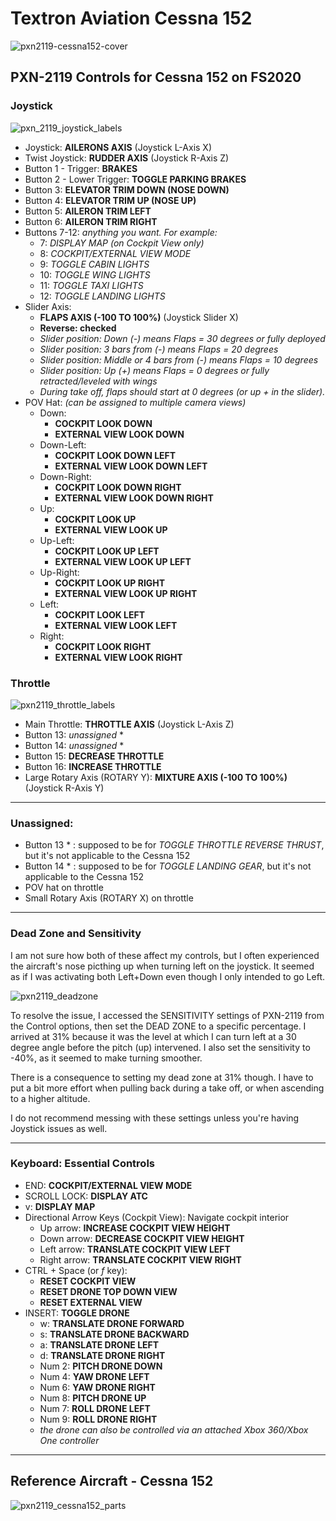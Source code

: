 # Textron Aviation Cessna 152

![pxn2119-cessna152-cover](https://user-images.githubusercontent.com/9207205/91654453-64512b80-eadb-11ea-95ed-77bf670c558c.jpg)

## PXN-2119 Controls for Cessna 152 on FS2020

### Joystick
![pxn_2119_joystick_labels](https://user-images.githubusercontent.com/9207205/91681215-4984c280-eb80-11ea-8332-be54d4b673a4.jpg)

- Joystick: **AILERONS AXIS** (Joystick L-Axis X)
- Twist Joystick: **RUDDER AXIS** (Joystick R-Axis Z)
- Button 1 - Trigger: **BRAKES**
- Button 2 - Lower Trigger: **TOGGLE PARKING BRAKES**
- Button 3: **ELEVATOR TRIM DOWN (NOSE DOWN)**
- Button 4: **ELEVATOR TRIM UP (NOSE UP)**
- Button 5: **AILERON TRIM LEFT**
- Button 6: **AILERON TRIM RIGHT**
- Buttons 7-12: _anything you want. For example:_
    - 7:  _DISPLAY MAP (on Cockpit View only)_
    - 8:  _COCKPIT/EXTERNAL VIEW MODE_
    - 9:  _TOGGLE CABIN LIGHTS_
    - 10: _TOGGLE WING LIGHTS_
    - 11: _TOGGLE TAXI LIGHTS_
    - 12: _TOGGLE LANDING LIGHTS_
- Slider Axis:
    - **FLAPS AXIS (-100 TO 100%)** (Joystick Slider X)
    - **Reverse: checked**
    - _Slider position: Down (-) means Flaps = 30 degrees or fully deployed_
    - _Slider position: 3 bars from (-) means Flaps = 20 degrees_
    - _Slider position: Middle or 4 bars from (-) means Flaps = 10 degrees_
    - _Slider position: Up (+) means Flaps = 0 degrees or fully retracted/leveled with wings_
    - _During take off, flaps should start at 0 degrees (or up + in the slider)._
- POV Hat: _(can be assigned to multiple camera views)_
    - Down:
        - **COCKPIT LOOK DOWN**
        - **EXTERNAL VIEW LOOK DOWN**
    - Down-Left:
        - **COCKPIT LOOK DOWN LEFT**
        - **EXTERNAL VIEW LOOK DOWN LEFT**
    - Down-Right:
        - **COCKPIT LOOK DOWN RIGHT**
        - **EXTERNAL VIEW LOOK DOWN RIGHT**
    - Up:
        - **COCKPIT LOOK UP**
        - **EXTERNAL VIEW LOOK UP**
    - Up-Left:
        - **COCKPIT LOOK UP LEFT**
        - **EXTERNAL VIEW LOOK UP LEFT**
    - Up-Right:
        - **COCKPIT LOOK UP RIGHT**
        - **EXTERNAL VIEW LOOK UP RIGHT**
    - Left:
        - **COCKPIT LOOK LEFT**
        - **EXTERNAL VIEW LOOK LEFT**
    - Right:
        - **COCKPIT LOOK RIGHT**
        - **EXTERNAL VIEW LOOK RIGHT**

### Throttle
![pxn2119_throttle_labels](https://user-images.githubusercontent.com/9207205/91681241-63bea080-eb80-11ea-869e-ede2f4069370.jpg)

- Main Throttle: **THROTTLE AXIS** (Joystick L-Axis Z)
- Button 13: _unassigned_ *
- Button 14: _unassigned_ *
- Button 15: **DECREASE THROTTLE**
- Button 16: **INCREASE THROTTLE**
- Large Rotary Axis (ROTARY Y): **MIXTURE AXIS (-100 TO 100%)** (Joystick R-Axis Y)

***
### Unassigned:
- Button 13 * : supposed to be for _TOGGLE THROTTLE REVERSE THRUST_, but it's not applicable to the Cessna 152
- Button 14 * : supposed to be for _TOGGLE LANDING GEAR_, but it's not applicable to the Cessna 152
- POV hat on throttle
- Small Rotary Axis (ROTARY X) on throttle

***
### Dead Zone and Sensitivity
I am not sure how both of these affect my controls, but I often experienced the aircraft's nose picthing up when turning left on the joystick. It seemed as if I was activating both Left+Down even though I only intended to go Left.

![pxn2119_deadzone](https://user-images.githubusercontent.com/9207205/91660208-82348580-eb07-11ea-89a4-ba263f6b1172.jpg)

To resolve the issue, I accessed the SENSITIVITY settings of PXN-2119 from the Control options, then set the DEAD ZONE to a specific percentage. I arrived at 31% because it was the level at which I can turn left at a 30 degree angle before the pitch (up) intervened. I also set the sensitivity to -40%, as it seemed to make turning smoother.

There is a consequence to setting my dead zone at 31% though. I have to put a bit more effort when pulling back during a take off, or when ascending to a higher altitude.

I do not recommend messing with these settings unless you're having Joystick issues as well.

***

### Keyboard: Essential Controls
- END: **COCKPIT/EXTERNAL VIEW MODE**
- SCROLL LOCK: **DISPLAY ATC**
- v: **DISPLAY MAP**
- Directional Arrow Keys (Cockpit View): Navigate cockpit interior
    - Up arrow: **INCREASE COCKPIT VIEW HEIGHT**
    - Down arrow: **DECREASE COCKPIT VIEW HEIGHT**
    - Left arrow: **TRANSLATE COCKPIT VIEW LEFT**
    - Right arrow: **TRANSLATE COCKPIT VIEW RIGHT**
- CTRL + Space (or _f_ key):
    - **RESET COCKPIT VIEW**
    - **RESET DRONE TOP DOWN VIEW**
    - **RESET EXTERNAL VIEW**
- INSERT: **TOGGLE DRONE**
    - w: **TRANSLATE DRONE FORWARD**
    - s: **TRANSLATE DRONE BACKWARD**
    - a: **TRANSLATE DRONE LEFT**
    - d: **TRANSLATE DRONE RIGHT**
    - Num 2: **PITCH DRONE DOWN**
    - Num 4: **YAW DRONE LEFT**
    - Num 6: **YAW DRONE RIGHT**
    - Num 8: **PITCH DRONE UP**
    - Num 7: **ROLL DRONE LEFT**
    - Num 9: **ROLL DRONE RIGHT**
    - _the drone can also be controlled via an attached Xbox 360/Xbox One controller_

*** 

## Reference Aircraft - Cessna 152

![pxn2119_cessna152_parts](https://user-images.githubusercontent.com/9207205/91654003-23a3e300-ead8-11ea-8346-c31ab824a6cb.jpg)
